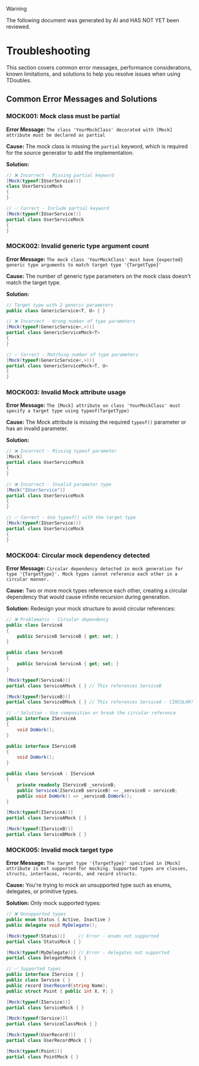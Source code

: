 > [!WARNING]
> The following document was generated by AI and HAS NOT YET been reviewed.





# Troubleshooting

This section covers common error messages, performance considerations, known limitations, and solutions to help you resolve issues when using TDoubles.

## Common Error Messages and Solutions

### MOCK001: Mock class must be partial

**Error Message:** `The class 'YourMockClass' decorated with [Mock] attribute must be declared as partial`

**Cause:** The mock class is missing the `partial` keyword, which is required for the source generator to add the implementation.

**Solution:**
```csharp
// ❌ Incorrect - Missing partial keyword
[Mock(typeof(IUserService))]
class UserServiceMock
{
}

// ✅ Correct - Include partial keyword
[Mock(typeof(IUserService))]
partial class UserServiceMock
{
}
```


### MOCK002: Invalid generic type argument count

**Error Message:** `The mock class 'YourMockClass' must have {expected} generic type arguments to match target type '{TargetType}'`

**Cause:** The number of generic type parameters on the mock class doesn't match the target type.

**Solution:**
```csharp
// Target type with 2 generic parameters
public class GenericService<T, U> { }

// ❌ Incorrect - Wrong number of type parameters
[Mock(typeof(GenericService<,>))]
partial class GenericServiceMock<T>
{
}

// ✅ Correct - Matching number of type parameters
[Mock(typeof(GenericService<,>))]
partial class GenericServiceMock<T, U>
{
}
```


### MOCK003: Invalid Mock attribute usage

**Error Message:** `The [Mock] attribute on class 'YourMockClass' must specify a target type using typeof(TargetType)`

**Cause:** The Mock attribute is missing the required `typeof()` parameter or has an invalid parameter.

**Solution:**
```csharp
// ❌ Incorrect - Missing typeof parameter
[Mock]
partial class UserServiceMock
{
}

// ❌ Incorrect - Invalid parameter type
[Mock("IUserService")]
partial class UserServiceMock
{
}

// ✅ Correct - Use typeof() with the target type
[Mock(typeof(IUserService))]
partial class UserServiceMock
{
}
```


### MOCK004: Circular mock dependency detected

**Error Message:** `Circular dependency detected in mock generation for type '{TargetType}'. Mock types cannot reference each other in a circular manner.`

**Cause:** Two or more mock types reference each other, creating a circular dependency that would cause infinite recursion during generation.

**Solution:** Redesign your mock structure to avoid circular references:

```csharp
// ❌ Problematic - Circular dependency
public class ServiceA
{
    public ServiceB ServiceB { get; set; }
}

public class ServiceB  
{
    public ServiceA ServiceA { get; set; }
}

[Mock(typeof(ServiceA))]
partial class ServiceAMock { } // This references ServiceB

[Mock(typeof(ServiceB))]
partial class ServiceBMock { } // This references ServiceA - CIRCULAR!

// ✅ Solution - Use composition or break the circular reference
public interface IServiceA
{
    void DoWork();
}

public interface IServiceB
{
    void DoWork();
}

public class ServiceA : IServiceA
{
    private readonly IServiceB _serviceB;
    public ServiceA(IServiceB serviceB) => _serviceB = serviceB;
    public void DoWork() => _serviceB.DoWork();
}

[Mock(typeof(IServiceA))]
partial class ServiceAMock { }

[Mock(typeof(IServiceB))]
partial class ServiceBMock { }
```


### MOCK005: Invalid mock target type

**Error Message:** `The target type '{TargetType}' specified in [Mock] attribute is not supported for mocking. Supported types are classes, structs, interfaces, records, and record structs.`

**Cause:** You're trying to mock an unsupported type such as enums, delegates, or primitive types.

**Solution:** Only mock supported types:

```csharp
// ❌ Unsupported types
public enum Status { Active, Inactive }
public delegate void MyDelegate();

[Mock(typeof(Status))]     // Error - enums not supported
partial class StatusMock { }

[Mock(typeof(MyDelegate))] // Error - delegates not supported  
partial class DelegateMock { }

// ✅ Supported types
public interface IService { }
public class Service { }
public record UserRecord(string Name);
public struct Point { public int X, Y; }

[Mock(typeof(IService))]
partial class ServiceMock { }

[Mock(typeof(Service))]
partial class ServiceClassMock { }

[Mock(typeof(UserRecord))]
partial class UserRecordMock { }

[Mock(typeof(Point))]
partial class PointMock { }
```
